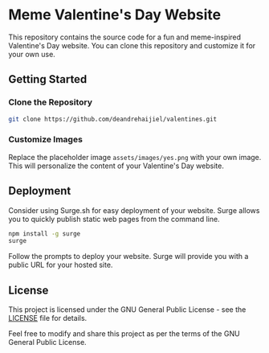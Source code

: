# Meme Valentine's Day Website

This repository contains the source code for a fun and meme-inspired Valentine's Day website. You can clone this repository and customize it for your own use.

## Getting Started

### Clone the Repository

```bash
git clone https://github.com/deandrehaijiel/valentines.git
```

### Customize Images

Replace the placeholder image `assets/images/yes.png` with your own image. This will personalize the content of your Valentine's Day website.

## Deployment

Consider using Surge.sh for easy deployment of your website. Surge allows you to quickly publish static web pages from the command line.

```bash
npm install -g surge
surge
```

Follow the prompts to deploy your website. Surge will provide you with a public URL for your hosted site.

## License

This project is licensed under the GNU General Public License - see the [LICENSE](LICENSE) file for details.

Feel free to modify and share this project as per the terms of the GNU General Public License.

```
